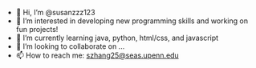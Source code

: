 - 👋 Hi, I’m @susanzzz123
- 👀 I’m interested in developing new programming skills and working on fun projects!
- 🌱 I’m currently learning java, python, html/css, and javascript
- 💞️ I’m looking to collaborate on ...
- 📫 How to reach me: szhang25@seas.upenn.edu

<!---
susanzzz123/susanzzz123 is a ✨ special ✨ repository because its `README.md` (this file) appears on your GitHub profile.
You can click the Preview link to take a look at your changes.
--->

